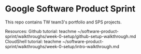 # Google Software Product Sprint

This repo contains TW team3's portfolio and SPS projects.

Resources:
Github tutorial: teachme ~/software-product-sprint/walkthroughs/week-0-setup/github-setup-walkthrough.md
CloudShell tutorial: teachme ~/software-product-sprint/walkthroughs/week-0-setup/intro-walkthrough.md
